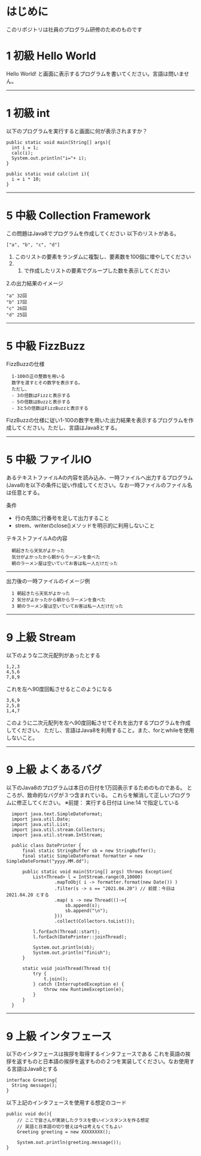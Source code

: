 # はじめに
このリポジトリは社員のプログラム研修のためのものです


# 1 初級 Hello World
Hello World! と画面に表示するプログラムを書いてください。言語は問いません。

---
# 1 初級 int
以下のプログラムを実行すると画面に何が表示されますか？

    public static void main(String[] args){
      int i = 1;
      calc(i);
      System.out.println("i="+ i);
    }
    
    public static void calc(int i){
      i = i * 10;
    }

---
# 5 中級 Collection Framework
この問題はJava8でプログラムを作成してください
以下のリストがある。

    ["a", "b", "c", "d"]


1. このリストの要素をランダムに複製し、要素数を100個に増やしてください
2. 1. で作成したリストの要素でグループした数を表示してください

2.の出力結果のイメージ

    "a" 32回
    "b" 17回
    "c" 26回
    "d" 25回

---
# 5 中級 FizzBuzz
  
  FizzBuzzの仕様
  
      1-100の正の整数を用いる
      数字を渡すとその数字を表示する。
      ただし、
      - 3の倍数はFizzと表示する
      - 5の倍数はBuzzと表示する
      - 3と5の倍数はFizzBuzzと表示する
  
  FizzBuzzの仕様に従い1-100の数字を用いた出力結果を表示するプログラムを作成してください。ただし、言語はJava8とする。

---
# 5 中級 ファイルIO
  あるテキストファイルAの内容を読み込み、一時ファイルへ出力するプログラム(Java8)を以下の条件に従い作成してください。なお一時ファイルのファイル名は任意とする。
  
  条件
  
  - 行の先頭に行番号を足して出力すること
  - strem、writerのclose()メソッドを明示的に利用しないこと
  
  テキストファイルAの内容
  
      朝起きたら天気がよかった
      気分がよかったから朝からラーメンを食べた
      朝のラーメン屋は空いていてお客は私一人だけだった
  
  
  ----------
  
  出力後の一時ファイルのイメージ例
  
      1 朝起きたら天気がよかった
      2 気分がよかったから朝からラーメンを食べた
      3 朝のラーメン屋は空いていてお客は私一人だけだった

---
# 9 上級 Stream
以下のような二次元配列があったとする

    1,2,3
    4,5,6
    7,8,9

これを左へ90度回転させるとこのようになる

    3,6,9
    2,5,8
    1,4,7

このように二次元配列を左へ90度回転させてそれを出力するプログラムを作成してください。
ただし、言語はJava8を利用すること。また、forとwhileを使用しないこと。

---
# 9 上級 よくあるバグ
  以下のJava8のプログラムは本日の日付を1万回表示するためのものである。
  ところが、致命的なバグが３つ含まれている。
  これらを解消して正しいプログラムに修正してください。
  ※前提： 実行する日付は Line:14 で指定している
  
  
      import java.text.SimpleDateFormat;
      import java.util.Date;
      import java.util.List;
      import java.util.stream.Collectors;
      import java.util.stream.IntStream;
      
      public class DatePrinter {
          final static StringBuffer sb = new StringBuffer();
          final static SimpleDateFormat formatter = new SimpleDateFormat("yyyy.MM.dd");
      
          public static void main(String[] args) throws Exception{
              List<Thread> l = IntStream.range(0,10000)
                      .mapToObj( i -> formatter.format(new Date()) )
                      .filter(s -> s == "2021.04.20") // 前提：今日は 2021.04.20 とする
                      .map( s -> new Thread(()->{
                          sb.append(s);
                          sb.append("\n");
                      }))
                      .collect(Collectors.toList());
      
              l.forEach(Thread::start);
              l.forEach(DatePrinter::joinThread);
      
              System.out.println(sb);
              System.out.println("finish");
          }
      
          static void joinThread(Thread t){
              try {
                  t.join();
              } catch (InterruptedException e) {
                  throw new RuntimeException(e);
              }
          }
      }

---
# 9 上級 インタフェース
以下のインタフェースは挨拶を取得するインタフェースである
これを英語の挨拶を返すものと日本語の挨拶を返すものの２つを実装してください。なお使用する言語はJava8とする


    interface Greeting{
      String message();
    }

       
以下上記のインタフェースを使用する想定のコード


    public void do(){
        // ここで皆さんが実装したクラスを使いインスタンスを作る想定
        // 英語と日本語の切り替えは今は考えなくてもよい
        Greeting greeting = new XXXXXXXX(); 
    
        System.out.println(greeting.message());
    }
